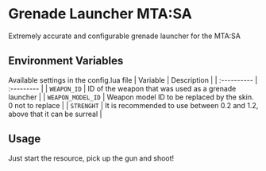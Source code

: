 
# Grenade Launcher MTA:SA

Extremely accurate and configurable grenade launcher for the MTA:SA

## Environment Variables
Available settings in the config.lua file
| Variable   | Description  |
| :---------- | :--------- | 
| `WEAPON_ID` | ID of the weapon that was used as a grenade launcher | 
| `WEAPON_MODEL_ID` | Weapon model ID to be replaced by the skin. 0 not to replace | 
| `STRENGHT` | It is recommended to use between 0.2 and 1.2, above that it can be surreal | 

## Usage

Just start the resource, pick up the gun and shoot!

